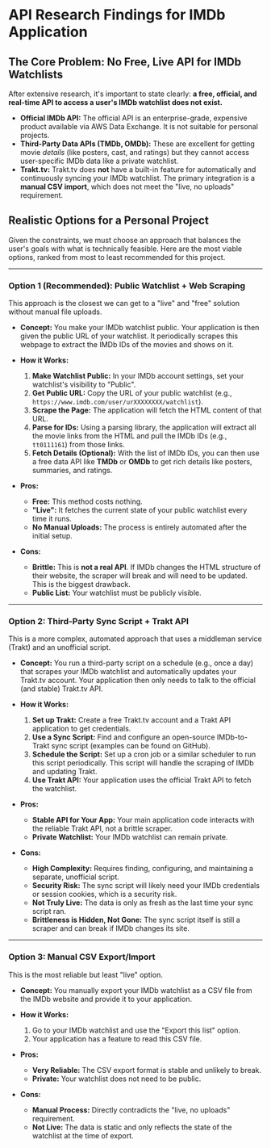# API Research Findings for IMDb Application

## The Core Problem: No Free, Live API for IMDb Watchlists

After extensive research, it's important to state clearly: **a free, official, and real-time API to access a user's IMDb watchlist does not exist.**

*   **Official IMDb API:** The official API is an enterprise-grade, expensive product available via AWS Data Exchange. It is not suitable for personal projects.
*   **Third-Party Data APIs (TMDb, OMDb):** These are excellent for getting movie *details* (like posters, cast, and ratings) but they cannot access user-specific IMDb data like a private watchlist.
*   **Trakt.tv:** Trakt.tv does **not** have a built-in feature for automatically and continuously syncing your IMDb watchlist. The primary integration is a **manual CSV import**, which does not meet the "live, no uploads" requirement.

## Realistic Options for a Personal Project

Given the constraints, we must choose an approach that balances the user's goals with what is technically feasible. Here are the most viable options, ranked from most to least recommended for this project.

---

### Option 1 (Recommended): Public Watchlist + Web Scraping

This approach is the closest we can get to a "live" and "free" solution without manual file uploads.

*   **Concept:** You make your IMDb watchlist public. Your application is then given the public URL of your watchlist. It periodically scrapes this webpage to extract the IMDb IDs of the movies and shows on it.

*   **How it Works:**
    1.  **Make Watchlist Public:** In your IMDb account settings, set your watchlist's visibility to "Public".
    2.  **Get Public URL:** Copy the URL of your public watchlist (e.g., `https://www.imdb.com/user/urXXXXXXXX/watchlist`).
    3.  **Scrape the Page:** The application will fetch the HTML content of that URL.
    4.  **Parse for IDs:** Using a parsing library, the application will extract all the movie links from the HTML and pull the IMDb IDs (e.g., `tt0111161`) from those links.
    5.  **Fetch Details (Optional):** With the list of IMDb IDs, you can then use a free data API like **TMDb** or **OMDb** to get rich details like posters, summaries, and ratings.

*   **Pros:**
    *   **Free:** This method costs nothing.
    *   **"Live":** It fetches the current state of your public watchlist every time it runs.
    *   **No Manual Uploads:** The process is entirely automated after the initial setup.

*   **Cons:**
    *   **Brittle:** This is **not a real API**. If IMDb changes the HTML structure of their website, the scraper will break and will need to be updated. This is the biggest drawback.
    *   **Public List:** Your watchlist must be publicly visible.

---

### Option 2: Third-Party Sync Script + Trakt API

This is a more complex, automated approach that uses a middleman service (Trakt) and an unofficial script.

*   **Concept:** You run a third-party script on a schedule (e.g., once a day) that scrapes your IMDb watchlist and automatically updates your Trakt.tv account. Your application then only needs to talk to the official (and stable) Trakt.tv API.

*   **How it Works:**
    1.  **Set up Trakt:** Create a free Trakt.tv account and a Trakt API application to get credentials.
    2.  **Use a Sync Script:** Find and configure an open-source IMDb-to-Trakt sync script (examples can be found on GitHub).
    3.  **Schedule the Script:** Set up a cron job or a similar scheduler to run this script periodically. This script will handle the scraping of IMDb and updating Trakt.
    4.  **Use Trakt API:** Your application uses the official Trakt API to fetch the watchlist.

*   **Pros:**
    *   **Stable API for Your App:** Your main application code interacts with the reliable Trakt API, not a brittle scraper.
    *   **Private Watchlist:** Your IMDb watchlist can remain private.

*   **Cons:**
    *   **High Complexity:** Requires finding, configuring, and maintaining a separate, unofficial script.
    *   **Security Risk:** The sync script will likely need your IMDb credentials or session cookies, which is a security risk.
    *   **Not Truly Live:** The data is only as fresh as the last time your sync script ran.
    *   **Brittleness is Hidden, Not Gone:** The sync script itself is still a scraper and can break if IMDb changes its site.

---

### Option 3: Manual CSV Export/Import

This is the most reliable but least "live" option.

*   **Concept:** You manually export your IMDb watchlist as a CSV file from the IMDb website and provide it to your application.

*   **How it Works:**
    1.  Go to your IMDb watchlist and use the "Export this list" option.
    2.  Your application has a feature to read this CSV file.

*   **Pros:**
    *   **Very Reliable:** The CSV export format is stable and unlikely to break.
    *   **Private:** Your watchlist does not need to be public.

*   **Cons:**
    *   **Manual Process:** Directly contradicts the "live, no uploads" requirement.
    *   **Not Live:** The data is static and only reflects the state of the watchlist at the time of export.
